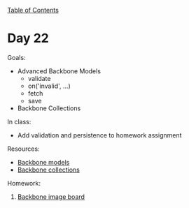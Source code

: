 [Table of Contents](/README.md)

# Day 22

Goals:
* Advanced Backbone Models
	* validate
	* on('invalid', ...)
	* fetch
	* save
* Backbone Collections

In class:
* Add validation and persistence to homework assignment

Resources:
* [Backbone models](http://backbonejs.org/#Model)
* [Backbone collections](http://backbonejs.org/#Collection)

Homework:

1. [Backbone image board](https://github.com/TIY-Austin-Front-End-Engineering/backbone-image-board)